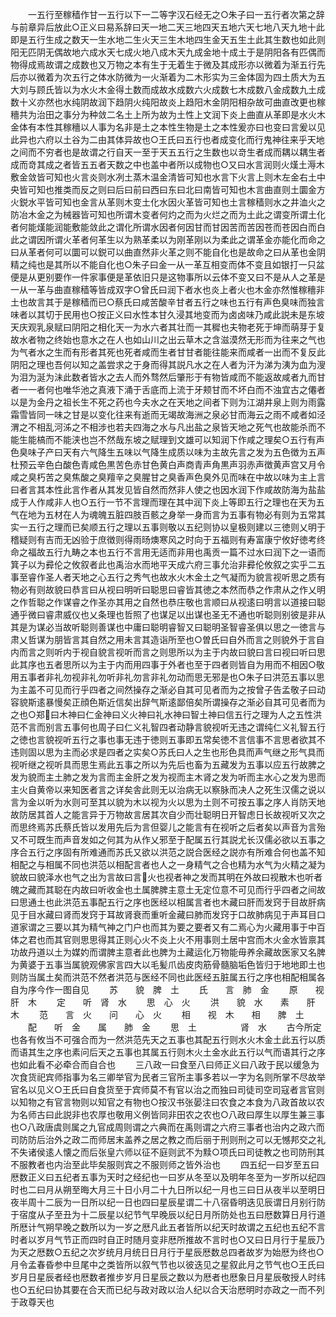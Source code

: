 <!-- { "loadSidebar": true } -->
　　一五行至稼穑作甘一五行以下一二等字汉石经无之○朱子曰一五行者次第之辞与前章异后放此○正义曰易系辞曰天一地二天三地四天五地六天七地八天九地十此即是五行生成之数天一生水地二生火天三生木地四生金天五生土此其生数也如此则阳无匹阴无偶故地六成水天七成火地八成木天九成金地十成土于是阴阳各有匹偶而物得成焉故谓之成数也又万物之本有生于无着生于微及其成形亦以微着为渐五行先后亦以微着为次五行之体水防微为一火渐着为二木形实为三金体固为四土质大为五大刘与顾氏皆以为水火木金得土数而成故水成数六火成数七木成数八金成数九土成数十义亦然也水纯阴故润下趋阴火纯阳故炎上趋阳木金阴阳相杂故可曲直改更也稼穯共为治田之事分为种敛二名土上所为故为土性上文润下炎上曲直从革即是水火木金体有本性其稼穯以人事为名非是土之本性生物是土之本性爰亦曰也变曰言爰以见此异也六府以土谷为二由其体异故也○王氏曰五行也者成变化而行鬼神往来乎天地之间而不穷者也是故谓之行自天一至于天五五行之生数也以竒生者成而耦以耦生者成而竒其成之者皆五五者天数之中也盖中者所以成物也○又曰水言润则火熯土溽木敷金敛皆可知也火言炎则水冽土蒸木温金清皆可知也水言下火言上则木左金右土中央皆可知也推类而反之则曰后曰前曰西曰东曰北曰南皆可知也木言曲直则土圜金方火鋭水平皆可知也金言从革则木变土化水因火革皆可知也土言稼穑则水之井洫火之防冶木金之为械器皆可知也所谓木变者何灼之而为火烂之而为土此之谓变所谓土化者何能熯能润能敷能敛此之谓化所谓水因者何因甘而甘因苦而苦因苍而苍因白而白此之谓因所谓火革者何革生以为熟革柔以为刚革刚以为柔此之谓革金亦能化而命之曰从革者何可以圜可以鋭可以曲直然非火革之则不能自化也是故命之曰从革也金阴精之纯也是其所以不能自化也○朱子曰金一从一革互相变而体不变且如银打一只盆便是从更别要作一件家事便是革依旧只是这物事所以云体不变又曰不是从人之革是一从一革与曲直稼穑等皆成双字○曾氏曰润下者水也炎上者火也木金亦然惟稼穯非土也故言其于是稼穑而已○蔡氏曰咸苦酸辛甘者五行之味也五行有声色臭味而独言味者以其切于民用也○按正义曰水性本甘久浸其地变而为卤卤味乃咸此説未是东坡天庆观乳泉赋曰阴阳之相化天一为水六者其壮而一其穉也夫物老死于坤而萌芽于复故水者物之终始也意水之在人也如山川之出云草木之含滋漠然无形而为往来之气也为气者水之生而有形者其死也死者咸而生者甘甘者能往能来而咸者一出而不复反此阴阳之理也吾何以知之盖尝求之于身而得其説凡水之在人者为汗为涕为洟为血为溲为泪为涎为沬此数者皆水之去人而外骛然后肇形于有物皆咸而不能返故咸者九而甘者一一者何也唯华池之真液下涌于舌底而上流于牙颊甘而不坏白而不浊宜古之僊者以是为金丹之祖长生不死之药也今夫水之在天地之间者下则为江湖井泉上则为雨露霜雪皆同一味之甘是以变化往来有逝而无竭故海洲之泉必甘而海云之雨不咸者如泾渭之不相乱河泲之不相涉也若夫四海之水与凡出盐之泉皆天地之死气也故能杀而不能生能槁而不能浃也岂不然哉东坡之赋理到文雄可以知润下作咸之理矣○五行有声色臭味子产曰天有六气降生五味以气降生成质以味为主故先言之发为五色徴为五声杜预云辛色白酸色青咸色黒苦色赤甘色黄白声商青声角黒声羽赤声徴黄声宫又月令咸之臭朽苦之臭焦酸之臭羶辛之臭腥甘之臭香声色臭外见而味在中故以味为主上言曰者言其本性此言作者从其发见皆自然而然非人使之也因水润下作咸故防海为盐盐成于人作咸非人也○五行一节不言理而理在其中润下炎上等即五行之理也在天为五气在地为五材在人为魂魄五脏四肢百骸之身举一身而言为五事有物必有则为五常其实一五行之理而已矣顺五行之理以五事则敬以五纪则协以皇极则建以三徳则乂明于稽疑则有吉而无凶验于庶徴则得雨旸燠寒风之时向于五福则有寿富康宁攸好徳考终命之福故五行九畴之本也五行不言用无适而非用也禹贡一篇不过水曰润下之一语而箕子以为彛伦之攸叙者此也禹治水而地平天成六府三事允治非彛伦攸叙之实乎二五事至睿作圣人者天地之心五行之秀气也故水火木金土之气凝而为貌言视听思之质有物必有则故貌曰恭言曰从视曰明听曰聪思曰睿皆其徳之本然而恭之作肃从之作乂明之作哲聪之作谋睿之作圣亦其用之自然也恭庄敬也言顺曰从视逺曰明言以道接曰聪通乎微曰睿肃威仪也乂条理也哲照了也谋足以出谋也圣无不通也听聪则别彼是非从其是为谋必当故听聪则善谋也中庸曰聪明睿智又曰聪明圣智睿圣俱以思之一徳言与肃乂哲谋为朋皆言其自然之用未言其造诣所至也○曽氏曰自外而言之则貌外于言自内而言之则听内于视自貌言视听而言之则思所以为主于内故曰貌曰言曰视曰听曰思此其序也五者思所以为主于内而用四事于外者也至于四者则皆自为用而不相因○敬用五事者非礼勿视非礼勿听非礼勿言非礼勿动而思无邪是也○朱子曰洪范五事以思为主盖不可见而行乎四者之间然操存之渐必自其可见者而为之按曾子告孟敬子曰动容貌斯逺暴慢矣正顔色斯近信矣出辞气斯逺鄙倍矣所谓操存之渐必自其可见者而为之也○郑曰木神曰仁金神曰义火神曰礼水神曰智土神曰信五行之理为人之五性洪范不言而别言五事何也周子曰仁义礼智四者动静言貌视听无违之谓纯仁义礼智五行之徳也言貌视听五行之事也事无违于徳则五事即五常矣徳不言信事不言思者欲其不违则固以思为主而必求是四者之实矣○苏氏曰人之生也形色具而声气继之形气具而视听继之视听具而思生焉此五事之所以为先后也畜为五藏发为五事以应五行故脾之发为貌而主土肺之发为言而主金肝之发为视而主木肾之发为听而主水心之发为思而主火自黄帝以来知医者言之详矣舎此则无以治病无以察脉而决人之死生汉儒之说以言为金以听为水则可至其以貌为木以视为火以思为土则不可按五事之序人肖防天地故防居其首人之能言异于万物故言居其次自少而壮聪明日开智虑日长故视听又次之而思终焉苏氏蔡氏皆以发用先后为言但婴儿之能言有在视听之后者矣以声音为言殆又不可既生而声音发如之何其为从作乂邪至于配属五行其説尤长汉儒必欲以五事之序合五行之序固有所难通而苏氏又欲以洪范之説合医经之説亦有所难合何也盖不知相配之与相属不同也洪范以相配言者也人之一身精气之合也精为水气为火精之凝为貌故曰貌泽水也气之出为言故曰言火也视者神之发而其明在外故曰视散木也听者魄之藏而其聪在内故曰听收金也土属脾脾主意土无定位意不可见而行乎四者之间故曰思通土也此洪范五事配五行之序也医经以相属言者也木藏曰肝而发窍于目故肝病见于目水藏曰肾而发窍于耳故肾衰而重听金藏曰肺而发窍于口故肺病见于声耳目口道家谓之三要以其为精气神之门户也而其为要之要者又有二焉心为火藏用事于中百体之君也而其官则思思得其正则心火不炎上火不用事则土居中宫而木火金水皆禀其功故丹道以土为媒妁而谓脾主意者此也脾为土藏运化万物能毋养余藏故医家又名脾为黄婆于五事当属貌观佛家言四大以毛髪爪齿皮肉筋骨髓脑垢色皆归于地地即土也则防当属土矣而洪范不然者洪范与医经不同也此医经五脏属五行之序也相配相属各自为序今作一图自见
　　苏　　貌　脾　土
　　氏　　言　肺　金
　　原　　视　肝　木
　　定　　听　肾　水
　　思　心　火
　　洪　　貌　水　　素　　肝　木
　　范　　言　火　　问　　心　火
　　相　　视　木　　相　　脾　土
　　配　　听　金　　属　　肺　金
　　思　土　　　　　肾　水
　　古今所定也各有攸当不可强合而为一然洪范先天之五事也其配五行则水火木金土此五行以质而语其生之序也素问后天之五事也其属五行则木火土金水此五行以气而语其行之序也如此看不必牵合而自合也
　　三八政一曰食至八曰师正义曰八政于民以缓急为次食货祀宾师指事为名三卿举官为民者三官所主事多若以一字为名则所掌不尽故举官名以见义○王氏曰自食货至于宾师莫不有官以治之而独曰司徒司空司寇者言官则以知物之有官言物则以知官之有物也○按汉书张晏注曰农食之本食为八政首故以农为名师古曰此説非也农厚也敬用义例皆同非田农之农也○八政曰厚生以厚生兼三事也○八政唐虞则属之九官成周则谓之六典而在禹则谓之六府三事者也治内之政六而司防防后治外之政二而师居末盖养之居之教之而后丽于刑则刑之可以无憾邦交之礼不失诸侯逺人懐之而后张皇六师以征不庭则武不为黩○项氏曰司徒教之也司防刑其不服教者也内治至此毕矣服则宾之不服则师之皆外治也
　　四五纪一曰岁至五曰厯数正义曰五纪者五事为天时之经纪也一曰岁从冬至以及明年冬至为一岁所以纪四时也二曰月从朔至晦大月三十日小月二十九日所以纪一月也三曰日从夜半以至明日夜半周十二辰为一日所以纪一日也四曰星辰星谓二十八宿昏明迭见辰谓日月别行防于宿度从子至丑为十二辰星以纪节气早晚辰以纪日月所防处也五曰厯数算日月行道所厯计气朔早晚之数所以为一岁之厯凡此五者皆所以纪天时故谓之五纪也五纪不言时者以岁月气节正而四时自正时随月变非厯所推故不言时也○又曰日月行于星辰乃为天之厯数○五纪之次岁统月月统日日月行于星辰厯数总四者故岁为始厯为终也○月令孟春昏参中旦尾中之类皆所以叙气节也以彼迭见之星叙此月之节气也○王氏曰岁月日星辰者经也厯数者推步岁月日星辰之数以为厯者也厯象日月星辰敬授人时纬也○五纪曰协其要在合天而已纪与政对政以治人纪以合天治厯明时亦政之一而不列于政尊天也
